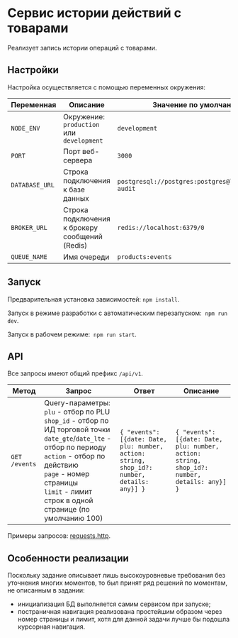 # Сервис истории действий с товарами

Реализует запись истории операций с товарами.

## Настройки

Настройка осуществляется с помощью переменных окружения:

| Переменная     | Описание                                       | Значение по умолчанию                               |
| -------------- | ---------------------------------------------- | --------------------------------------------------- |
| `NODE_ENV`     | Окружение: `production` или `development`      | `development`                                       |
| `PORT`         | Порт веб-сервера                               | `3000`                                              |
| `DATABASE_URL` | Строка подключения к базе данных               | `postgresql://postgres:postgres@localhost/em-audit` |
| `BROKER_URL`   | Строка подключения к брокеру сообщений (Redis) | `redis://localhost:6379/0`                          |
| `QUEUE_NAME`   | Имя очереди                                    | `products:events`                                   |

## Запуск

Предварительная установка зависимостей: `npm install`.

Запуск в режиме разработки с автоматическим перезапуском:  `npm run dev`.

Запуск в рабочем режиме:  `npm run start`.

## API

Все запросы имеют общий префикс `/api/v1`.

| Метод         | Запрос                                                                                                                                                                                                                                                                   | Ответ                                                                                       | Описание                                                                                    |
| ------------- | ------------------------------------------------------------------------------------------------------------------------------------------------------------------------------------------------------------------------------------------------------------------------ | ------------------------------------------------------------------------------------------- | ------------------------------------------------------------------------------------------- |
| `GET /events` | Query-параметры: <br/> `plu` - отбор по PLU <br/> `shop_id` - отбор по ИД торговой точки <br/> `date_gte`/`date_lte` - отбор по периоду <br/> `action` - отбор по действию <br/> `page` - номер страницы <br/> `limit` - лимит строк в одной странице (по умолчанию 100) | `{ "events": [{date: Date, plu: number, action: string, shop_id?: number, details: any}] }` | `{ "events": [{date: Date, plu: number, action: string, shop_id?: number, details: any}] }` | Получение истории действий по фильтрам |

Примеры запросов: [requests.http](./requests.http).

## Особенности реализации

Поскольку задание описывает лишь высокоуровневые требования без уточнения многих моментов, то был принят ряд решений по моментам, не описанным в задании:

* инициализация БД выполняется самим сервисом при запуске;
* постраничная навигация реализована простейшим образом через номер страницы и лимит, хотя для данной задачи лучше бы подошла курсорная навигация.

